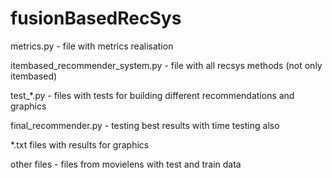 # fusionBasedRecSys

metrics.py - file with metrics realisation

itembased_recommender_system.py - file with all recsys methods (not only itembased)

test_*.py - files with tests for building different recommendations and graphics

final_recommender.py - testing best results with time testing also

*.txt files with results for graphics

other files - files from movielens with test and train data
